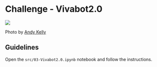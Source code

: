 # Challenge - Vivabot2.0

![](https://images.unsplash.com/photo-1507146153580-69a1fe6d8aa1?ixlib=rb-1.2.1&ixid=eyJhcHBfaWQiOjEyMDd9&auto=format&fit=crop&w=1050&q=80)

Photo by [Andy Kelly](https://unsplash.com/photos/0E_vhMVqL9g)

## Guidelines

Open the `src/03-Vivabot2.0.ipynb` notebook and follow the instructions.
